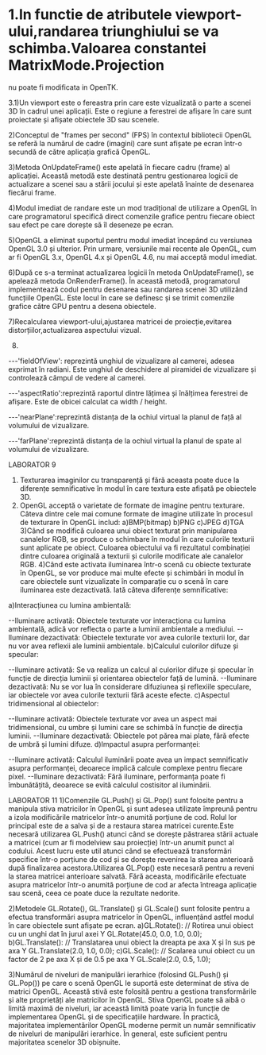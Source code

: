 ﻿# 	1.In functie de atributele viewport-ului,randarea triunghiului se va schimba.Valoarea constantei MatrixMode.Projection 
nu poate fi modificata in OpenTK.

3.1)Un viewport este o fereastra prin care este vizualizată o parte a scenei 3D în cadrul unei aplicații. Este o regiune a ferestrei
 de afișare în care sunt proiectate și afișate obiectele 3D sau scenele. 

2)Conceptul de "frames per second" (FPS) în contextul bibliotecii OpenGL se referă la numărul de cadre (imagini) care sunt afișate pe
 ecran într-o secundă de către aplicația grafică OpenGL.

3)Metoda OnUpdateFrame() este apelată în fiecare cadru (frame) al aplicației. Această metodă este destinată pentru gestionarea logicii
 de actualizare a scenei sau a stării jocului și este apelată înainte de desenarea fiecărui frame.

4)Modul imediat de randare este un mod tradițional de utilizare a OpenGL în care programatorul
 specifică direct comenzile grafice pentru fiecare obiect sau efect pe care dorește să îl deseneze pe ecran.

5)OpenGL a eliminat suportul pentru modul imediat începând cu versiunea OpenGL 3.0 și ulterior. Prin urmare,
 versiunile mai recente ale OpenGL, cum ar fi OpenGL 3.x, OpenGL 4.x și OpenGL 4.6, nu mai acceptă modul imediat.

6)După ce s-a terminat actualizarea logicii în metoda OnUpdateFrame(), se apelează metoda OnRenderFrame(). În această metodă, programatorul
 implementează codul pentru desenarea sau randarea scenei 3D utilizând funcțiile OpenGL. Este locul în care se definesc și se trimit comenzile
 grafice către GPU pentru a desena obiectele.

7)Recalcularea viewport-ului,ajustarea matricei de proiecție,evitarea distorțiilor,actualizarea aspectului vizual.

8)
---'fieldOfView': reprezintă unghiul de vizualizare al camerei, adesea exprimat în radiani. Este unghiul de deschidere al piramidei de vizualizare
 și controlează câmpul de vedere al camerei.

---'aspectRatio':reprezintă raportul dintre lățimea și înălțimea ferestrei de afișare. Este de obicei calculat ca width / height.

---'nearPlane':reprezintă distanța de la ochiul virtual la planul de față al volumului de vizualizare.

---'farPlane':reprezintă distanța de la ochiul virtual la planul de spate al volumului de vizualizare.


LABORATOR 9
1) Texturarea imaginilor cu transparență și fără aceasta poate duce la diferențe semnificative în modul în care textura este afișată pe obiectele 3D.
2) OpenGL acceptă o varietate de formate de imagine pentru texturare. Câteva dintre cele mai comune formate de imagine utilizate în procesul de texturare în OpenGL includ:
   a)BMP(bitmap)
   b)PNG
   c)JPEG
   d)TGA
3)Când se modifică culoarea unui obiect texturat prin manipularea canalelor RGB, se produce o schimbare în modul în care culorile texturii sunt aplicate pe obiect. Culoarea obiectului va fi rezultatul combinației dintre culoarea originală a texturii și culorile modificate ale canalelor RGB.
4)Când este activata iluminarea într-o scenă cu obiecte texturate în OpenGL, se vor produce mai multe efecte și schimbări în modul în care obiectele sunt vizualizate în comparație cu o scenă în care iluminarea este dezactivată. Iată câteva diferențe semnificative:

a)Interacțiunea cu lumina ambientală:

--Iluminare activată: Obiectele texturate vor interacționa cu lumina ambientală, adică vor reflecta o parte a luminii ambientale a mediului.
--Iluminare dezactivată: Obiectele texturate vor avea culorile texturii lor, dar nu vor avea reflexii ale luminii ambientale.
b)Calculul culorilor difuze și specular:

--Iluminare activată: Se va realiza un calcul al culorilor difuze și specular în funcție de direcția luminii și orientarea obiectelor față de lumină.
--Iluminare dezactivată: Nu se vor lua în considerare difuziunea și reflexiile speculare, iar obiectele vor avea culorile texturii fără aceste efecte.
c)Aspectul tridimensional al obiectelor:

--Iluminare activată: Obiectele texturate vor avea un aspect mai tridimensional, cu umbre și lumini care se schimbă în funcție de direcția luminii.
--Iluminare dezactivată: Obiectele pot părea mai plate, fără efecte de umbră și lumini difuze.
d)Impactul asupra performanței:

--Iluminare activată: Calculul iluminării poate avea un impact semnificativ asupra performanței, deoarece implică calcule complexe pentru fiecare pixel.
--Iluminare dezactivată: Fără iluminare, performanța poate fi îmbunătățită, deoarece se evită calculul costisitor al iluminării.


LABORATOR 11
1)Comenzile GL.Push() și GL.Pop() sunt folosite pentru a manipula stiva matricilor în OpenGL și sunt adesea utilizate împreună pentru a izola modificările matricelor într-o anumită porțiune de cod. Rolul lor principal este de a salva și de a restaura starea matricei curente.Este necesară utilizarea GL.Push() atunci când se dorește păstrarea stării actuale a matricei (cum ar fi modelview sau proiecție) într-un anumit punct al codului. Acest lucru este util atunci când se efectuează transformări specifice într-o porțiune de cod și se dorește revenirea la starea anterioară după finalizarea acestora.Utilizarea GL.Pop() este necesară pentru a reveni la starea matricei anterioare salvată. Fără aceasta, modificările efectuate asupra matricelor într-o anumită porțiune de cod ar afecta întreaga aplicație sau scenă, ceea ce poate duce la rezultate nedorite.

2)Metodele GL.Rotate(), GL.Translate() și GL.Scale() sunt folosite pentru a efectua transformări asupra matricelor în OpenGL, influențând astfel modul în care obiectele sunt afișate pe ecran.
a)GL.Rotate():
          // Rotirea unui obiect cu un unghi dat în jurul axei Y
          GL.Rotate(45.0, 0.0, 1.0, 0.0);
b)GL.Translate():
           // Translatarea unui obiect la dreapta pe axa X și în sus pe axa Y
           GL.Translate(2.0, 1.0, 0.0);
c)GL.Scale():
           // Scalarea unui obiect cu un factor de 2 pe axa X și de 0.5 pe axa Y
           GL.Scale(2.0, 0.5, 1.0);

3)Numărul de niveluri de manipulări ierarhice (folosind GL.Push() și GL.Pop()) pe care o scenă OpenGL le suportă este determinat de stiva de matrici OpenGL. Această stivă este folosită pentru a gestiona transformările și alte proprietăți ale matricilor în OpenGL.
Stiva OpenGL poate să aibă o limită maximă de niveluri, iar această limită poate varia în funcție de implementarea OpenGL și de specificațiile hardware. În practică, majoritatea implementărilor OpenGL moderne permit un număr semnificativ de niveluri de manipulări ierarhice. În general, este suficient pentru majoritatea scenelor 3D obișnuite.
